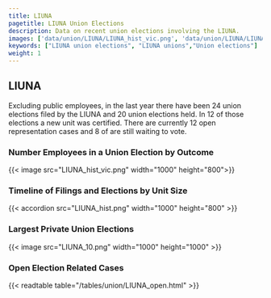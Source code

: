 ```yaml
---
title: LIUNA
pagetitle: LIUNA Union Elections
description: Data on recent union elections involving the LIUNA.
images: ['data/union/LIUNA/LIUNA_hist_vic.png', 'data/union/LIUNA/LIUNA_hist_size.png', 'data/union/LIUNA/LIUNA_10.png']
keywords: ["LIUNA union elections", "LIUNA unions","Union elections"]
weight: 1
---
```

##  LIUNA

Excluding public employees, in the last year there have been 24 union elections filed by the LIUNA and 20 union elections held. In 12 of those elections a new unit was certified. There are currently 12 open representation cases and 8 of are still waiting to vote.

### Number Employees in a Union Election by Outcome
{{< image src="LIUNA_hist_vic.png" width="1000" height="800">}}

### Timeline of Filings and Elections by Unit Size
{{< accordion src="LIUNA_hist.png" width="1000" height="800" >}}

### Largest Private Union Elections
{{< image src="LIUNA_10.png" width="1000" height="1000"  >}}

### Open Election Related Cases
{{< readtable table="/tables/union/LIUNA_open.html" >}}

